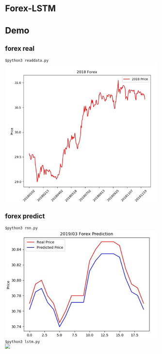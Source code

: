 # Forex-LSTM

# Demo

## forex real
`$python3 readdata.py` <br />
![](./assets/2018_forex_real.JPG)

## forex predict
`$python3 rnn.py` <br />
![](./assets/201903_forex_predict.JPG)
`$python3 lstm.py` <br />
![](./assets/2019_forex_predict5days.JPG)
